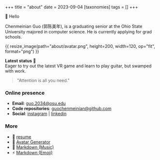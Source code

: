 +++
title = "about"
date = 2023-09-04
[taxonomies]
tags = []
+++


👋 Hello 

Chenmeinian Guo (郭陈美年), is a graduating senior at the Ohio State University majored in computer science. He is currently applying for grad schools.

{{ resize_image(path="about/avatar.png", height=200, width=120, op="fit", format="png") }}

**Latest status** 🎸 \
Eager to try out the latest VR game and learn to play guitar, but swamped with work.


> "Attention is all you need." 



### Online presence
- **Email**: guo.2034@osu.edu
- **Code repositories**: [guochenmeinian@github.com](https://github.com/guochenmeinian)
- **Social**: [instagram](https://www.instagram.com/__arist/) | [linkedin](https://www.linkedin.com/in/chenmeinianguo/)
  

### More
- 🔗 [resume](/resume)
- 🐩 [Avatar Generator](https://txstc55.github.io/simple-avatar/)
- 🎼 [Markdown (Music)](https://github.com/music-markdown/music-markdown)
- ⚡ [Markdown (Emoji)](https://gist.github.com/rxaviers/7360908)

